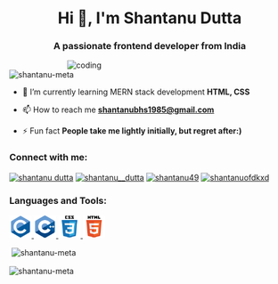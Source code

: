 <h1 align="center">Hi 👋, I'm Shantanu Dutta</h1>
<h3 align="center">A passionate frontend developer from India</h3>

<img align="right" alt="coding" width="400" src="https://user-images.githubusercontent.com/55389276/140866485-8fb1c876-9a8f-4d6a-98dc-08c4981eaf70.gif">
<p align="left"> <img src="https://komarev.com/ghpvc/?username=shantanu-meta&label=Profile%20views&color=0e75b6&style=flat" alt="shantanu-meta" /> </p>

- 🌱 I’m currently learning MERN stack development **HTML, CSS**

- 📫 How to reach me **shantanubhs1985@gmail.com**

- ⚡ Fun fact **People take me lightly initially, but regret after:)**

<h3 align="left">Connect with me:</h3>
<p align="left">
<a href="https://linkedin.com/in/shantanu dutta" target="blank"><img align="center" src="https://raw.githubusercontent.com/rahuldkjain/github-profile-readme-generator/master/src/images/icons/Social/linked-in-alt.svg" alt="shantanu dutta" height="30" width="40" /></a>
<a href="https://instagram.com/shantanu__dutta" target="blank"><img align="center" src="https://raw.githubusercontent.com/rahuldkjain/github-profile-readme-generator/master/src/images/icons/Social/instagram.svg" alt="shantanu__dutta" height="30" width="40" /></a>
<a href="https://www.leetcode.com/shantanu49" target="blank"><img align="center" src="https://raw.githubusercontent.com/rahuldkjain/github-profile-readme-generator/master/src/images/icons/Social/leet-code.svg" alt="shantanu49" height="30" width="40" /></a>
<a href="https://auth.geeksforgeeks.org/user/shantanuofdkxd" target="blank"><img align="center" src="https://raw.githubusercontent.com/rahuldkjain/github-profile-readme-generator/master/src/images/icons/Social/geeks-for-geeks.svg" alt="shantanuofdkxd" height="30" width="40" /></a>
</p>

<h3 align="left">Languages and Tools:</h3>
<p align="left"> <a href="https://www.cprogramming.com/" target="_blank" rel="noreferrer"> <img src="https://raw.githubusercontent.com/devicons/devicon/master/icons/c/c-original.svg" alt="c" width="40" height="40"/> </a> <a href="https://www.w3schools.com/cpp/" target="_blank" rel="noreferrer"> <img src="https://raw.githubusercontent.com/devicons/devicon/master/icons/cplusplus/cplusplus-original.svg" alt="cplusplus" width="40" height="40"/> </a> <a href="https://www.w3schools.com/css/" target="_blank" rel="noreferrer"> <img src="https://raw.githubusercontent.com/devicons/devicon/master/icons/css3/css3-original-wordmark.svg" alt="css3" width="40" height="40"/> </a> <a href="https://www.w3.org/html/" target="_blank" rel="noreferrer"> <img src="https://raw.githubusercontent.com/devicons/devicon/master/icons/html5/html5-original-wordmark.svg" alt="html5" width="40" height="40"/> </a> </p>

<p>&nbsp;<img align="center" src="https://github-readme-stats.vercel.app/api?username=shantanu-meta&show_icons=true&locale=en" alt="shantanu-meta" /></p>

<p><img align="center" src="https://github-readme-streak-stats.herokuapp.com/?user=shantanu-meta&" alt="shantanu-meta" /></p>
